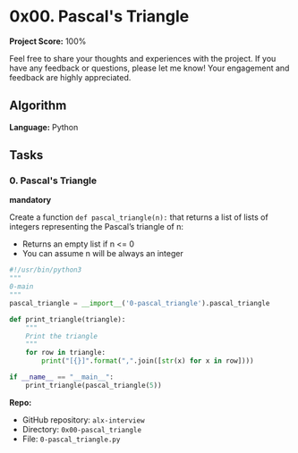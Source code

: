 # 0x00. Pascal's Triangle

**Project Score:** 100%

Feel free to share your thoughts and experiences with the project. If you have any feedback or questions, please let me know! Your engagement and feedback are highly appreciated.


## Algorithm
**Language:** Python

## Tasks

### 0. Pascal's Triangle
**mandatory**

Create a function `def pascal_triangle(n):` that returns a list of lists of integers representing the Pascal’s triangle of n:

- Returns an empty list if n <= 0
- You can assume n will be always an integer

```python
#!/usr/bin/python3
"""
0-main
"""
pascal_triangle = __import__('0-pascal_triangle').pascal_triangle

def print_triangle(triangle):
    """
    Print the triangle
    """
    for row in triangle:
        print("[{}]".format(",".join([str(x) for x in row])))

if __name__ == "__main__":
    print_triangle(pascal_triangle(5))
```

**Repo:**
- GitHub repository: `alx-interview`
- Directory: `0x00-pascal_triangle`
- File: `0-pascal_triangle.py`
```